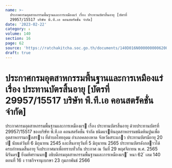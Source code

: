 ```yaml
---
name: >-
  ประกาศกรมอุตสาหกรรมพื้นฐานและการเหมืองแร่ เรื่อง ประทานบัตรสิ้นอายุ [บัตรที่
  29957/15517 บริษัท พี.ที.เอ คอนสตรัคชั่น จำกัด]
date: '2023-02-22'
category: ง
volume: 140
section: 16
page: 62
source: 'https://ratchakitcha.soc.go.th/documents/140D016N0000000006200.pdf'
draft: true
---
```


# ประกาศกรมอุตสาหกรรมพื้นฐานและการเหมืองแร่ เรื่อง ประทานบัตรสิ้นอายุ [บัตรที่ 29957/15517 บริษัท พี.ที.เอ คอนสตรัคชั่น จำกัด]

ประกาศกรมอุตสาหกรรมพื้นฐานและการเหมืองแร เรื่อง ประทานบัตรสิ้นอายุ ด้วยประทานบัตรที่ 29957/15517 ของบริษัท พี.ที.เอ คอนสตรัคชั่น จํากัด ชนิดแรหินอุตสาหกรรมชนิดหินปูนเพื่ออุตสาหกรรมกอสราง ที่ตําบลไทยอุดม อําเภอคลองหาด จังหวัดสระแกว ประทานบัตรมีอายุ 20 ป นับแต่วันที่ 6 มิถุนายน 2545 และสิ้นอายุวันที่ 5 มิถุนายน 2565 ประทานบัตรดังกลาวได้ครบกําหนดสิ้นอายุ จึงประกาศมาเพื่อทราบทั่วกัน ประกาศ ณ วันที่ 29 พฤศจิกายน พ.ศ. 2565 นิรันดร ยิ่งมหิศรานนท อธิบดีกรมอุตสาหกรรมพื้นฐานและการเหมืองแร ้ หนา 62 ่ เลม 140 ตอนที่ 16 ง ราชกิจจานุเบกษา 23 กุมภาพันธ์ 2566
